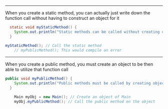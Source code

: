 
---

When you create a static method, you can actually just write down the function call without having to construct an object for it

```java
  static void myStaticMethod() {
    System.out.println("Static methods can be called without creating objects");
  }
```


```java
myStaticMethod(); // Call the static method
    // myPublicMethod(); This would compile an error
```



---

When you create a public method, you must create an object to be then able to utilize that function call

```java
public void myPublicMethod() {
    System.out.println("Public methods must be called by creating objects");
  }
```


```java
    Main myObj = new Main(); // Create an object of Main
    myObj.myPublicMethod(); // Call the public method on the object
```